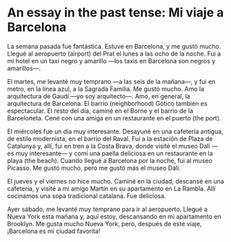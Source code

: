 # An essay in the past tense: Mi viaje a Barcelona

La semana pasada fue fantástica. Estuve en Barcelona, y me gustó mucho. Llegué al aeropuerto (airport) del Prat el lunes a las ocho de la noche. Fui a mi hotel en un taxi negro y amarillo —los taxis en Barcelona son negros y amarillos—.

El martes, me levanté muy temprano —a las seis de la mañana—, y fui en metro, en la línea azul, a la Sagrada Familia. Me gustó mucho. Amo la arquitectura de Gaudí —yo soy arquitecto—. Amo, en general, la arquitectura de Barcelona. El barrio (neighborhood) Gótico también es espectacular. El resto del día, caminé en el Borne y el barrio de la Barceloneta. Cené con una amiga en un restaurante en el puerto (the port).

El miércoles fue un día muy interesante. Desayuné en una cafetería antigua, de estilo modernista, en el barrio del Raval. Fui a la estación de Plaza de Catalunya y, allí, fui en tren a la Costa Brava, donde visité el museo Dalí —es muy interesante— y comí una paella deliciosa en un restaurante en la playa (the beach). Cuando llegué a Barcelona por la noche, fui al museo Picasso. Me gustó mucho, pero me gustó más el museo Dalí.

El jueves y el viernes no hice mucho. Caminé en la ciudad, descansé en una cafetería, y visité a mi amigo Martín en su apartamento en La Rambla. Allí cocinamos una sopa tradicional catalana. Fue deliciosa.

Ayer sábado, me levanté muy temprano para ir al aeropuerto. Llegué a Nueva York esta mañana y, aquí estoy, descansando en mi apartamento en Brooklyn. Me gusta mucho Nueva York, pero, después de este viaje, ¡Barcelona es mi ciudad favorita!
